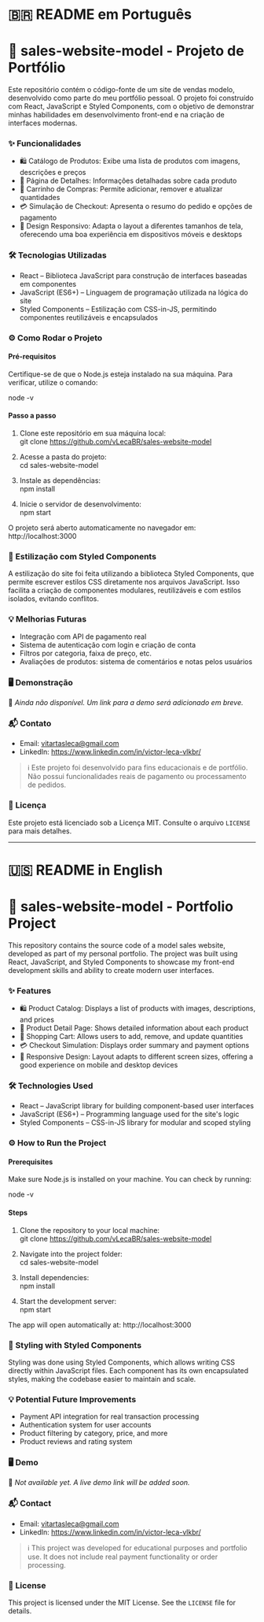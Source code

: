 # 🇧🇷 README em Português
# 🛒 sales-website-model - Projeto de Portfólio

Este repositório contém o código-fonte de um site de vendas modelo, desenvolvido como parte do meu portfólio pessoal. O projeto foi construído com React, JavaScript e Styled Components, com o objetivo de demonstrar minhas habilidades em desenvolvimento front-end e na criação de interfaces modernas.

### ✨ Funcionalidades

- 🛍️ Catálogo de Produtos: Exibe uma lista de produtos com imagens, descrições e preços  
- 📄 Página de Detalhes: Informações detalhadas sobre cada produto  
- 🛒 Carrinho de Compras: Permite adicionar, remover e atualizar quantidades  
- 💳 Simulação de Checkout: Apresenta o resumo do pedido e opções de pagamento  
- 📱 Design Responsivo: Adapta o layout a diferentes tamanhos de tela, oferecendo uma boa experiência em dispositivos móveis e desktops  

### 🛠️ Tecnologias Utilizadas

- React – Biblioteca JavaScript para construção de interfaces baseadas em componentes  
- JavaScript (ES6+) – Linguagem de programação utilizada na lógica do site  
- Styled Components – Estilização com CSS-in-JS, permitindo componentes reutilizáveis e encapsulados  

### ⚙️ Como Rodar o Projeto

#### Pré-requisitos

Certifique-se de que o Node.js esteja instalado na sua máquina. Para verificar, utilize o comando:

node -v

#### Passo a passo

1. Clone este repositório em sua máquina local:  
   git clone https://github.com/vLecaBR/sales-website-model

2. Acesse a pasta do projeto:  
   cd sales-website-model

3. Instale as dependências:  
   npm install

4. Inicie o servidor de desenvolvimento:  
   npm start

O projeto será aberto automaticamente no navegador em: http://localhost:3000

### 🎨 Estilização com Styled Components

A estilização do site foi feita utilizando a biblioteca Styled Components, que permite escrever estilos CSS diretamente nos arquivos JavaScript. Isso facilita a criação de componentes modulares, reutilizáveis e com estilos isolados, evitando conflitos.

### 💡 Melhorias Futuras

- Integração com API de pagamento real  
- Sistema de autenticação com login e criação de conta  
- Filtros por categoria, faixa de preço, etc.  
- Avaliações de produtos: sistema de comentários e notas pelos usuários  

### 🖥️ Demonstração

🚧 *Ainda não disponível. Um link para a demo será adicionado em breve.*

### 📬 Contato

- Email: vitartasleca@gmail.com  
- LinkedIn: https://www.linkedin.com/in/victor-leca-vlkbr/

> ℹ️ Este projeto foi desenvolvido para fins educacionais e de portfólio. Não possui funcionalidades reais de pagamento ou processamento de pedidos.

### 📄 Licença

Este projeto está licenciado sob a Licença MIT. Consulte o arquivo `LICENSE` para mais detalhes.

---

# 🇺🇸 README in English
# 🛒 sales-website-model - Portfolio Project

This repository contains the source code of a model sales website, developed as part of my personal portfolio. The project was built using React, JavaScript, and Styled Components to showcase my front-end development skills and ability to create modern user interfaces.

### ✨ Features

- 🛍️ Product Catalog: Displays a list of products with images, descriptions, and prices  
- 📄 Product Detail Page: Shows detailed information about each product  
- 🛒 Shopping Cart: Allows users to add, remove, and update quantities  
- 💳 Checkout Simulation: Displays order summary and payment options  
- 📱 Responsive Design: Layout adapts to different screen sizes, offering a good experience on mobile and desktop devices  

### 🛠️ Technologies Used

- React – JavaScript library for building component-based user interfaces  
- JavaScript (ES6+) – Programming language used for the site's logic  
- Styled Components – CSS-in-JS library for modular and scoped styling  

### ⚙️ How to Run the Project

#### Prerequisites

Make sure Node.js is installed on your machine. You can check by running:

node -v

#### Steps

1. Clone the repository to your local machine:  
   git clone https://github.com/vLecaBR/sales-website-model

2. Navigate into the project folder:  
   cd sales-website-model

3. Install dependencies:  
   npm install

4. Start the development server:  
   npm start

The app will open automatically at: http://localhost:3000

### 🎨 Styling with Styled Components

Styling was done using Styled Components, which allows writing CSS directly within JavaScript files. Each component has its own encapsulated styles, making the codebase easier to maintain and scale.

### 💡 Potential Future Improvements

- Payment API integration for real transaction processing  
- Authentication system for user accounts  
- Product filtering by category, price, and more  
- Product reviews and rating system  

### 🖥️ Demo

🚧 *Not available yet. A live demo link will be added soon.*

### 📬 Contact

- Email: vitartasleca@gmail.com  
- LinkedIn: https://www.linkedin.com/in/victor-leca-vlkbr/

> ℹ️ This project was developed for educational purposes and portfolio use. It does not include real payment functionality or order processing.

### 📄 License

This project is licensed under the MIT License. See the `LICENSE` file for details.
